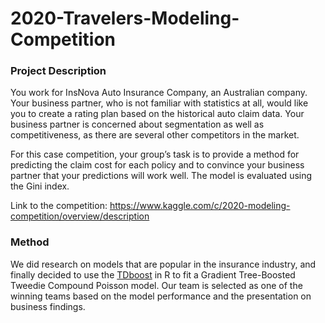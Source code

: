 # 2020-Travelers-Modeling-Competition

### Project Description
You work for InsNova Auto Insurance Company, an Australian company. Your business partner, who is not familiar with statistics at all, would like you to create a rating plan based on the historical auto claim data. Your business partner is concerned about segmentation as well as competitiveness, as there are several other competitors in the market.

For this case competition, your group’s task is to provide a method for predicting the claim cost for each policy and to convince your business partner that your predictions will work well. The model is evaluated using the Gini index. 

Link to the competition: https://www.kaggle.com/c/2020-modeling-competition/overview/description


### Method
We did research on models that are popular in the insurance industry, and finally decided to use the [TDboost](https://cran.r-project.org/web/packages/TDboost/TDboost.pdf) in R to fit a Gradient Tree-Boosted Tweedie Compound Poisson model. Our team is selected as one of the winning teams based on the model performance and the presentation on business findings. 



